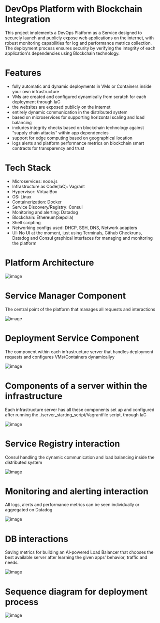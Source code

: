 # DevOps Platform with Blockchain Integration

This project implements a DevOps Platform as a Service designed to securely launch and publicly expose web applications on the internet,
with robust monitoring capabilities for log and performance metrics collection. The deployment process ensures security by verifying
the integrity of each application's dependencies using Blockchain technology.

# Features
- fully automatic and dynamic deployments in VMs or Containers inside your own infrastructure
- VMs are created and configured dynamically from scratch for each deployment through IaC 
- the websites are exposed publicly on the internet
- entirely dynamic communication in the distributed system
- based on microservices for supporting horizontal scaling and load balancing
- includes integrity checks based on blockchain technology against "supply chain attacks" within app dependencies
- support for edge computing based on geographical location
- logs alerts and platform performance metrics on blockchain smart contracts for transparency and trust

# Tech Stack
- Microservices: node.js
- Infrastructure as Code(IaC): Vagrant
- Hypervisor: VirtualBox
- OS: Linux
- Containerization: Docker
- Service Discovery/Registry: Consul
- Monitoring and alerting: Datadog
- Blockchain: Ethereum(Sepolia)
- Shell scripting
- Networking configs used: DHCP, SSH, DNS, Network adapters
- UI: No UI at the moment, just using Terminals, Github Checkruns, Datadog and Consul graphical interfaces for managing and monitoring the platform

# Platform Architecture
![image](https://github.com/user-attachments/assets/c25f849e-9190-4830-958b-26b83a45af95)

# Service Manager Component
The central point of the platform that manages all requests and interactions

![image](https://github.com/user-attachments/assets/1fba38f6-f6be-4790-8801-e58585562faa)

# Deployment Service Component
The component within each infrastructure server that handles deployment requests and configures VMs/Containers dynamicallyy

![image](https://github.com/user-attachments/assets/5bece9c2-96b3-4e9b-8dc0-c54695bfc5bf)

# Components of a server within the infrastructure
Each infrastructure server has all these components set up and configured after running the ./server_starting_script/Vagrantfile script, through IaC

![image](https://github.com/user-attachments/assets/08861670-dc1f-4f49-b1c6-1b829daa2afe)

# Service Registry interaction
Consul handling the dynamic communication and load balancing inside the distributed system

![image](https://github.com/user-attachments/assets/b33f1dfa-3cdd-43f0-a2b0-ae578f56045d)

# Monitoring and alerting interaction
All logs, alerts and performance metrics can be seen individually or aggregated on Datadog

![image](https://github.com/user-attachments/assets/402d6087-926a-407d-80b7-4e164283f8c7)

# DB interactions
Saving metrics for building an AI-powered Load Balancer that chooses the best available server after learning the given apps' behavior, traffic and needs.

![image](https://github.com/user-attachments/assets/ba4c800a-54a2-417c-8294-fe748ba68543)

# Sequence diagram for deployment process
![image](https://github.com/user-attachments/assets/b4978209-1805-4310-a05f-af8d3997aacd)




